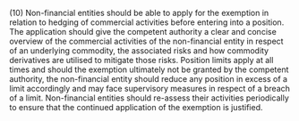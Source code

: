 (10) Non-financial entities should be able to apply for the exemption in relation to hedging of commercial activities before entering into a position. The application should give the competent authority a clear and concise overview of the commercial activities of the non-financial entity in respect of an underlying commodity, the associated risks and how commodity derivatives are utilised to mitigate those risks. Position limits apply at all times and should the exemption ultimately not be granted by the competent authority, the non-financial entity should reduce any position in excess of a limit accordingly and may face supervisory measures in respect of a breach of a limit. Non-financial entities should re-assess their activities periodically to ensure that the continued application of the exemption is justified.